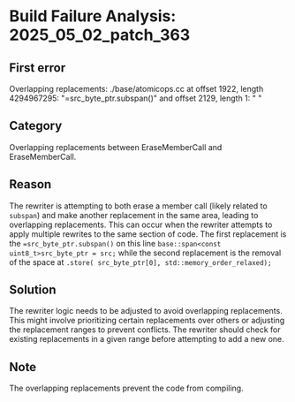 # Build Failure Analysis: 2025_05_02_patch_363

## First error

Overlapping replacements: ./base/atomicops.cc at offset 1922, length 4294967295: "=src_byte_ptr.subspan()" and offset 2129, length 1: " "

## Category
Overlapping replacements between EraseMemberCall and EraseMemberCall.

## Reason
The rewriter is attempting to both erase a member call (likely related to `subspan`) and make another replacement in the same area, leading to overlapping replacements. This can occur when the rewriter attempts to apply multiple rewrites to the same section of code. The first replacement is the `=src_byte_ptr.subspan()` on this line
`base::span<const uint8_t>src_byte_ptr = src;`
while the second replacement is the removal of the space at
`.store( src_byte_ptr[0], std::memory_order_relaxed);`

## Solution
The rewriter logic needs to be adjusted to avoid overlapping replacements. This might involve prioritizing certain replacements over others or adjusting the replacement ranges to prevent conflicts. The rewriter should check for existing replacements in a given range before attempting to add a new one.

## Note
The overlapping replacements prevent the code from compiling.